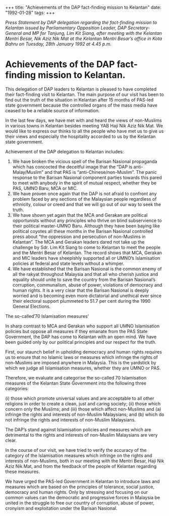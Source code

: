 +++ 
title: "Achievements of the DAP fact-finding mission to Kelantan"
date: "1992-01-28"
tags:
+++

_Press Statement by DAP delegation regarding the fact-finding mission to Kelantan issued by Parliamentary Opposition Leader, DAP Secretary-General and MP for Tanjung, Lim Kit Siang, after meeting with the Kelantan Mentri Besar, Nik Aziz Nik Mat at the Kelantan Mentri Besar’s office in Kota Bahru on Tuesday, 28th January 1992 at 4.45 p.m._

# Achievements of the DAP fact-finding mission to Kelantan.

This delegation of DAP leaders to Kelantan is pleased to have completed their fact-finding visit to Kelantan. The main purpose of our visit has been to find out the truth of the situation in Kelantan after 15 months of PAS-led state government because the controlled organs of the mass media have ceased to be a reliable source of information.</u>

In the last few days, we have met with and heard the views of non-Muslims in various towns in Kelantan besides meeting YAB Haji Nik Aziz Nik Mat. We would like to express our thinks to all the people who have met us to give us their views and especially the hospitality accorded to us by the Kelantan state government.

Achievement of the DAP delegation to Kelantan includes:

1.	We have broken the vicious spell of the Barisan Nasional propaganda which has concocted the deceitful image that the “DAP is anti-Malay/Muslim” and that PAS is “anti-Chinese/non-Muslim”. The panic response to the Barisan Nasional component parties towards this pared to meet with anybody in the spirit of mutual respect, whether they be PAS, UMNO Baru, MCA or MIC.
2.	We have proven once again that the DAP is not afraid to confront any problem faced by any sections of the Malaysian people regardless of ethnicity, colour or creed and that we will go out of our way to seek the truth.
3.	We have shown yet again that the MCA and Gerakan are political opportunists without any principles who thrive on blind subservience to their political master-UMNO Baru. Although they have been baying like political coyotes all these months in the Barisan Nasional controlled press about “the oppression and persecution of non-Muslims in Kelantan”. The MCA and Gerakan leaders dared not take up the challenge by Sdr. Lim Kit Siang to come to Kelantan to meet the people and the Mentri Besar of Kelantan. The record shows that MCA, Gerakan and MIC leaders have sheepishly supported all or UMNO’s Islamisation policies at federal and state levels without a whimper.
4.	We have established that the Barisan Nasional is the common enemy of all the rakyat throughout Malaysia and that all who cherish justice and equality should unite to save the country from the Barisan Nasional’s corruption, communalism, abuse of power, violations of democracy and human rights. It is a very clear that the Barisan Nasional is deeply worried and is becoming even more dictatorial and unethical ever since their electoral support plummeted to 51.7 per cent during the 1990 General Elections.

The so-called’70 Islamisation measures’

In sharp contrast to MCA and Gerakan who support all UMNO Islamisation policies but oppose all measures if they emanate from the PAS State Government, the DAP has come to Kelantan with an open mind. We have been guided only by our political principles and our respect for the truth.

First, our staunch belief in upholding democracy and human rights requires us to ensure that no Islamic laws or measures which infringe the rights of non-Muslims are imposed anywhere in Malaysia. This is the yardstick by which we judge all Islamisation measures, whether they are UMNO or PAS.

Therefore, we evaluate and categorise the so-called 70 Islamisation measures of the Kelantan State Government into the following three categories:

(i)	those which promote universal values and are acceptable to all other religions in order to create a clean, just and caring society;
(ii)	those which concern only the Muslims; and
(iii)	those which affect non-Muslims and (a) infringe the rights and interests of non-Muslim Malaysians; and (b) which do not infringe the rights and interests of non-Muslim Malaysians.

The DAP’s stand against Islamisation policies and measures which are detrimental to the rights and interests of non-Muslim Malaysians are very clear.

In the course of our visit, we have tried to verify the accuracy of the category of the Islamisation measures which infringe on the rights and interests of non-Muslims, both in our meeting with the Mentri Besar, Haji Nik Aziz Nik Mat, and from the feedback of the people of Kelantan regarding these measures.

We have urged the PAS-led Government in Kelantan to introduce laws and measures which are based on the principles of tolerance, social justice, democracy and human rights. Only by stressing and focusing on our common values can the democratic and progressive forces in Malaysia be united in the struggle to free our country of corruption, abuse of power, cronyism and exploitation under the Barisan Nasional.
 

